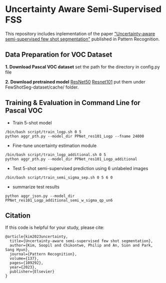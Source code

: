 # Uncertainty Aware Semi-Supervised FSS
This repository includes inplementation of the paper ["Uncertainty-aware semi-supervised few shot segmentation"](https://www.sciencedirect.com/science/article/pii/S0031320322007713) published in Pattern Recognition.

## Data Preparation for VOC Dataset

**1. Download Pascal VOC dataset**
set the path for the directory in config.py file

**2. Download pretrained model**
[ResNet50](https://download.pytorch.org/models/resnet50-19c8e357.pth) 
[Resnet101](https://download.pytorch.org/models/resnet50-19c8e357.pth)
put them under FewShotSeg-dataset/cache/ folder.

## Training & Evaluation in Command Line for Pascal VOC
- Train 5-shot model 
```
/bin/bash script/train_logp.sh 0 5
python aggr_pth.py --model_dir PPNet_res101_Logp --fname 24000
```
- Fine-tune uncertainty estimation module
```
/bin/bash script/train_logp_additional.sh 0 5
python aggr_pth.py --model_dir PPNet_res101_Logp_additional
```

- Test 5-shot semi-supervised prediction using 6 unlabeled images
```
/bin/bash script/train_semi_sigma_sep.sh 0 5 6 0
```
- summarize test results
```
python aggr_json.py --model_dir PPNet_res101_Logp_additional_semi_w_sigma_qp_un6
```

## Citation
If this code is helpful for your study, please cite:
```
@article{kim2023uncertainty,
  title={Uncertainty-aware semi-supervised few shot segmentation},
  author={Kim, Soopil and Chikontwe, Philip and An, Sion and Park, Sang Hyun},
  journal={Pattern Recognition},
  volume={137},
  pages={109292},
  year={2023},
  publisher={Elsevier}
}
```
